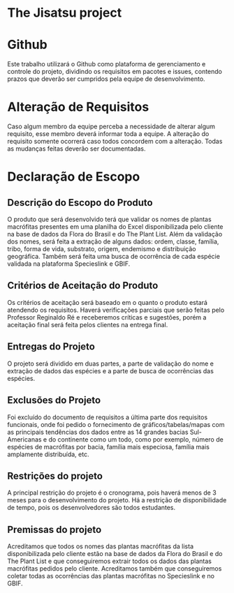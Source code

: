 # The Jisatsu project

# Github
Este trabalho utilizará o Github como plataforma de gerenciamento e controle do projeto, dividindo os requisitos em pacotes e issues, contendo prazos que deverão ser cumpridos pela equipe de desenvolvimento.  

# Alteração de Requisitos
Caso algum membro da equipe perceba a necessidade de alterar algum requisito, esse membro deverá informar toda a equipe. A alteração do requisito somente ocorrerá caso todos concordem com a alteração. Todas as mudanças feitas deverão ser documentadas.

# Declaração de Escopo
## Descrição do Escopo do Produto
O produto que será desenvolvido terá que validar os nomes de plantas macrófitas presentes em uma planilha do Excel disponibilizada pelo cliente na base de dados da Flora do Brasil e do The Plant List. Além da validação dos nomes, será feita a extração de alguns dados: ordem, classe, família, tribo, forma de vida, substrato, origem, endemismo e distribuição geográfica. Também será feita uma busca de ocorrência de cada espécie validada na plataforma Specieslink e GBIF.

## Critérios de Aceitação do Produto
Os critérios de aceitação será baseado em o quanto o produto estará atendendo os requisitos. Haverá verificações parciais que serão feitas pelo Professor Reginaldo Ré e receberemos críticas e sugestões, porém a aceitação final será feita pelos clientes na entrega final. 

## Entregas do Projeto
O projeto será dividido em duas partes, a parte de validação do nome e extração de dados das espécies e a parte de busca de ocorrências das espécies.

## Exclusões do Projeto
Foi excluído do documento de requisitos a última parte dos requisitos funcionais, onde foi pedido o fornecimento de gráficos/tabelas/mapas com as principais tendências dos dados entre as 14 grandes bacias Sul-Americanas e do continente como um todo, como por exemplo, número de espécies de macrófitas por bacia, família mais especiosa, família mais amplamente distribuída, etc.

## Restrições do projeto
A principal restrição do projeto é o cronograma, pois haverá menos de 3 meses para o desenvolvimento do projeto. Há a restrição de disponibilidade de tempo, pois os desenvolvedores são todos estudantes.

## Premissas do projeto
Acreditamos que todos os nomes das plantas macrófitas da lista disponibilizada pelo cliente estão na base de dados da Flora do Brasil e do The Plant List e que conseguiremos extrair todos os dados das plantas macrófitas pedidos pelo cliente.
Acreditamos também que conseguiremos coletar todas as ocorrências das plantas macrófitas no Specieslink e no GBIF.
